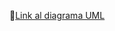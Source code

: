 🧟[Link al diagrama UML](https://lucid.app/lucidchart/b39403d7-15b8-445d-8ecb-e768b1c79e6d/edit?viewport_loc=5%2C-202%2C1797%2C858%2CHWEp-vi-RSFO&invitationId=inv_f68356f0-1f4e-4a91-aa18-bf7b2687c945)
